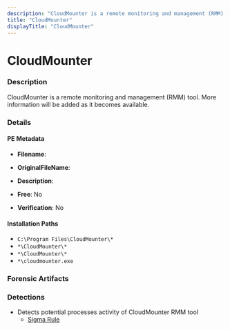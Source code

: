 ```yaml
---
description: "CloudMounter is a remote monitoring and management (RMM) tool. More information will be added as it becomes available."
title: "CloudMounter"
displayTitle: "CloudMounter"
---
```




# CloudMounter


### Description

CloudMounter is a remote monitoring and management (RMM) tool. More information will be added as it becomes available.




### Details


#### PE Metadata
- **Filename**: 
- **OriginalFileName**: 
- **Description**: 


- **Free**: No

- **Verification**: No




#### Installation Paths
- `C:\Program Files\CloudMounter\*`
- `*\CloudMounter\*`
- `*\CloudMounter\*`
- `*\cloudmounter.exe`

### Forensic Artifacts






### Detections
- Detects potential processes activity of CloudMounter RMM tool
  - [Sigma Rule](https://github.com/magicsword-io/LOLRMM/blob/main/detections/sigma/cloudmounter_processes_sigma.yml)



